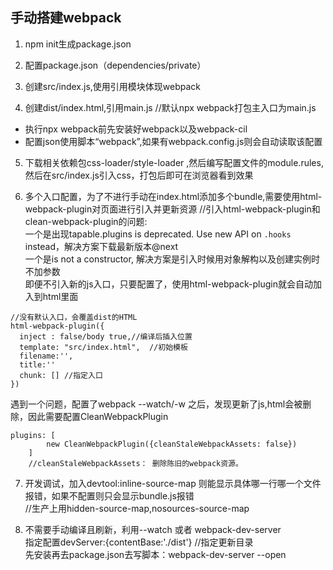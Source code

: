 ## 手动搭建webpack

1. npm init生成package.json  

2. 配置package.json（dependencies/private）  

3. 创建src/index.js,使用引用模块体现webpack  

4. 创建dist/index.html,引用main.js  //默认npx webpack打包主入口为main.js  

* 执行npx webpack前先安装好webpack以及webpack-cil  
* 配置json使用脚本“webpack”,如果有webpack.config.js则会自动读取该配置  

5. 下载相关依赖包css-loader/style-loader ,然后编写配置文件的module.rules, 然后在src/index.js引入css，打包后即可在浏览器看到效果  

6. 多个入口配置，为了不进行手动在index.html添加多个bundle,需要使用html-webpack-plugin对页面进行引入并更新资源
//引入html-webpack-plugin和clean-webpack-plugin的问题:  
一个是出现tapable.plugins is deprecated. Use new API on `.hooks` instead，解决方案下载最新版本@next  
一个是is not a constructor, 解决方案是引入时候用对象解构以及创建实例时不加参数  
即便不引入新的js入口，只要配置了，使用html-webpack-plugin就会自动加入到html里面   
```  
//没有默认入口，会覆盖dist的HTML
html-webpack-plugin({
  inject : false/body true,//编译后插入位置
  template: "src/index.html",  //初始模板
  filename:'',
  title:''
  chunk: [] //指定入口
})
```
遇到一个问题，配置了webpack --watch/-w 之后，发现更新了js,html会被删除，因此需要配置CleanWebpackPlugin
```
plugins: [
        new CleanWebpackPlugin({cleanStaleWebpackAssets: false})
    ]
    //cleanStaleWebpackAssets： 删除陈旧的webpack资源。
```

7. 开发调试，加入devtool:inline-source-map 则能显示具体哪一行哪一个文件报错，如果不配置则只会显示bundle.js报错  
//生产上用hidden-source-map,nosources-source-map  

8. 不需要手动编译且刷新，利用--watch 或者 webpack-dev-server   
指定配置devServer:{contentBase:'./dist'}  //指定更新目录  
先安装再去package.json去写脚本：webpack-dev-server --open  
